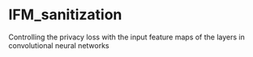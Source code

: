 # IFM_sanitization
Controlling the privacy loss with the input feature maps of the layers in convolutional neural networks
